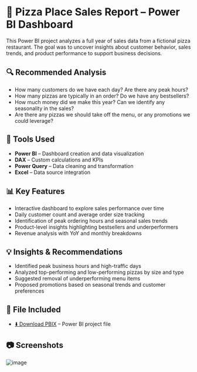 # 🍕 Pizza Place Sales Report – Power BI Dashboard

This Power BI project analyzes a full year of sales data from a fictional pizza restaurant. The goal was to uncover insights about customer behavior, sales trends, and product performance to support business decisions.

## 🔍 Recommended Analysis
- How many customers do we have each day? Are there any peak hours?
- How many pizzas are typically in an order? Do we have any bestsellers?
- How much money did we make this year? Can we identify any seasonality in the sales?
- Are there any pizzas we should take off the menu, or any promotions we could leverage?

## 🔧 Tools Used
- **Power BI** – Dashboard creation and data visualization  
- **DAX** – Custom calculations and KPIs  
- **Power Query** – Data cleaning and transformation  
- **Excel** – Data source integration  

## 📊 Key Features
- Interactive dashboard to explore sales performance over time  
- Daily customer count and average order size tracking  
- Identification of peak ordering hours and seasonal sales trends  
- Product-level insights highlighting bestsellers and underperformers  
- Revenue analysis with YoY and monthly breakdowns  

## 💡 Insights & Recommendations
- Identified peak business hours and high-traffic days  
- Analyzed top-performing and low-performing pizzas by size and type  
- Suggested removal of underperforming menu items  
- Proposed promotions based on seasonal trends and customer preferences  

## 📁 File Included
- [⬇️ Download PBIX](http://github.com/aamir24th/Pizza-Sales-Report/blob/main/Pizza%20Sales%20Report.pbix) – Power BI project file
  

## 📷 Screenshots 
![image](https://github.com/user-attachments/assets/73e8cb00-f52e-47c4-a230-254fc14690fc)


